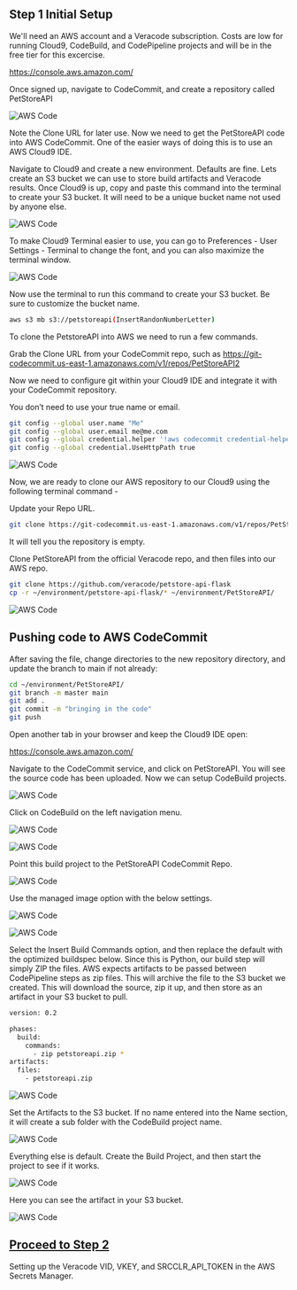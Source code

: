 ## Step 1 Initial Setup

We'll need an AWS account and a Veracode subscription.  Costs are low for running Cloud9, CodeBuild, and CodePipeline projects and will be in the free tier for this excercise. 

https://console.aws.amazon.com/

Once signed up, navigate to CodeCommit, and create a repository called PetStoreAPI

![AWS Code](https://github.com/ClintPollock/AWS-Code-Suite-Veracode-Examples/raw/main/1-InitialSetup/1-AWSCodeCommit.png)

Note the Clone URL for later use.
Now we need to get the PetStoreAPI code into AWS CodeCommit. One of the easier ways of doing this is to use an AWS Cloud9 IDE.

Navigate to Cloud9 and create a new environment. Defaults are fine.
Lets create an S3 bucket we can use to store build artifacts and Veracode results.
Once Cloud9 is up, copy and paste this command into the terminal to create your S3 bucket. It will need to be a unique bucket name not used by anyone else.


![AWS Code](https://github.com/ClintPollock/AWS-Code-Suite-Veracode-Examples/raw/main/1-InitialSetup/2-AWSCloud9.png)

To make Cloud9 Terminal easier to use, you can go to Preferences - User Settings - Terminal to change the font, and you can also maximize the terminal window.

![AWS Code](https://github.com/ClintPollock/AWS-Code-Suite-Veracode-Examples/raw/main/1-InitialSetup/3-AWSCloud9.png)

Now use the terminal to run this command to create your S3 bucket.  Be sure to customize the bucket name.

```bash
aws s3 mb s3://petstoreapi(InsertRandonNumberLetter)
```

To clone the PetstoreAPI into AWS we need to run a few commands.

Grab the Clone URL from your CodeCommit repo, such as https://git-codecommit.us-east-1.amazonaws.com/v1/repos/PetStoreAPI2

Now we need to configure git within your Cloud9 IDE and integrate it with your CodeCommit repository.

You don’t need to use your true name or email.

```bash
git config --global user.name "Me"
git config --global user.email me@me.com
git config --global credential.helper '!aws codecommit credential-helper $@'
git config --global credential.UseHttpPath true
```

![AWS Code](https://github.com/ClintPollock/AWS-Code-Suite-Veracode-Examples/raw/main/1-InitialSetup/5-AWSCloud9.png)

Now, we are ready to clone our AWS repository to our Cloud9 using the following terminal command -

Update your Repo URL.

```bash
git clone https://git-codecommit.us-east-1.amazonaws.com/v1/repos/PetStoreAPI2
```

It will tell you the repository is empty.

Clone PetStoreAPI from the official Veracode repo, and then files into our AWS repo.

```bash
git clone https://github.com/veracode/petstore-api-flask
cp -r ~/environment/petstore-api-flask/* ~/environment/PetStoreAPI/
```

![AWS Code](https://github.com/ClintPollock/AWS-Code-Suite-Veracode-Examples/raw/main/1-InitialSetup/5-AWSCloud9.png)

## Pushing code to AWS CodeCommit
After saving the file, change directories to the new repository directory, and update the branch to main if not already:

```bash
cd ~/environment/PetStoreAPI/
git branch -m master main
git add .
git commit -m "bringing in the code"
git push
```

Open another tab in your browser and keep the Cloud9 IDE open:

https://console.aws.amazon.com/

Navigate to the CodeCommit service, and click on PetStoreAPI. You will see the source code has been uploaded. Now we can setup CodeBuild projects.

![AWS Code](https://github.com/ClintPollock/AWS-Code-Suite-Veracode-Examples/raw/main/1-InitialSetup/6-AWSCloud9.png)

Click on CodeBuild on the left navigation menu.

![AWS Code](https://github.com/ClintPollock/AWS-Code-Suite-Veracode-Examples/raw/main/1-InitialSetup/8-AWSCodeBuild.png)


![AWS Code](https://github.com/ClintPollock/AWS-Code-Suite-Veracode-Examples/raw/main/1-InitialSetup/9-AWSCodeBuild.png)

Point this build project to the PetStoreAPI CodeCommit Repo.

![AWS Code](https://github.com/ClintPollock/AWS-Code-Suite-Veracode-Examples/raw/main/1-InitialSetup/AWSCodeCommitEditSource.png)

Use the managed image option with the below settings.

![AWS Code](https://github.com/ClintPollock/AWS-Code-Suite-Veracode-Examples/raw/main/1-InitialSetup/17AWSCodeBuild.png)

![AWS Code](https://github.com/ClintPollock/AWS-Code-Suite-Veracode-Examples/raw/main/1-InitialSetup/20-AWSCodeBuild.png)


Select the Insert Build Commands option, and then replace the default with the optimized buildspec below.   Since this is Python, our build step will simply ZIP the files. AWS expects artifacts to be passed between CodePipeline steps as zip files. This will archive the file to the S3 bucket we created.  This will download the source, zip it up, and then store as an artifact in your S3 bucket to pull.

```bash
version: 0.2

phases:
  build:
    commands:
      - zip petstoreapi.zip *
artifacts:
  files:
    - petstoreapi.zip
```

![AWS Code](https://github.com/ClintPollock/AWS-Code-Suite-Veracode-Examples/raw/main/1-InitialSetup/21-AWSCodeBuild.png)

Set the Artifacts to the S3 bucket.  If no name entered into the Name section, it will create a sub folder with the CodeBuild project name.

![AWS Code](https://github.com/ClintPollock/AWS-Code-Suite-Veracode-Examples/raw/main/1-InitialSetup/22-AWSCodeBuild.png)

Everything else is default. Create the Build Project, and then start the project to see if it works.

![AWS Code](https://github.com/ClintPollock/AWS-Code-Suite-Veracode-Examples/raw/main/1-InitialSetup/23-AWSCodeBuild.png)

Here you can see the artifact in your S3 bucket.

![AWS Code](https://github.com/ClintPollock/AWS-Code-Suite-Veracode-Examples/raw/main/1-InitialSetup/24-AWSCodeBuild.png)

## [Proceed to Step  2](/2-SecretsSetup)
Setting up the Veracode VID, VKEY, and SRCCLR_API_TOKEN in the AWS Secrets Manager.